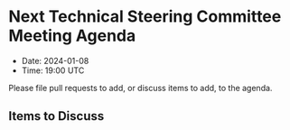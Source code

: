 # Next Technical Steering Committee Meeting Agenda

- Date: 2024-01-08
- Time: 19:00 UTC

Please file pull requests to add, or discuss items to add, to the agenda.

## Items to Discuss

